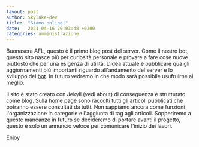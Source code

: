 ```yaml
---
layout: post
author: Skylake-dev
title:  "Siamo online!"
date:   2021-04-16 20:03:48 +0200
categories: amministrazione
---
```

Buonasera AFL, questo è il primo blog post del server. Come il nostro bot, questo sito nasce più per
curiosità personale e provare a fare cose nuove piuttosto che per una esigenza di utilità. L'idea attuale è
pubblicare qua gli aggiornamenti più importanti riguardo all'andamento del server e lo sviluppo del [bot](https://github.com/AFLdiscord/AFL-Bot).
In futuro vedremo in che modo sarà possibile usufruirne al meglio.

Il sito è stato creato con Jekyll (vedi about) di conseguenza è strutturato come blog. Sulla home page sono
raccolti tutti gli articoli pubblicati che potranno essere consultati da tutti. Non sappiamo ancora come funzioni
l'organizzazione in categorie e l'aggiunta di tag agli articoli.
Sopperiremo a queste mancanze in futuro se decideremo di portare avanti il progetto, questo è solo un annuncio veloce
per comunicare l'inizio dei lavori.

Enjoy